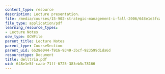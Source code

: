 ```yaml
---
content_type: resource
description: Lecture presentation.
file: /media/courses/15-902-strategic-management-i-fall-2006/648e1e5fcaab71ff6725383eb5c78166_delltria.pdf
file_type: application/pdf
learning_resource_types:
- Lecture Notes
ocw_type: OCWFile
parent_title: Lecture Notes
parent_type: CourseSection
parent_uid: 6628e044-f916-9349-3bcf-923599d1da6d
resourcetype: Document
title: delltria.pdf
uid: 648e1e5f-caab-71ff-6725-383eb5c78166
---
```

